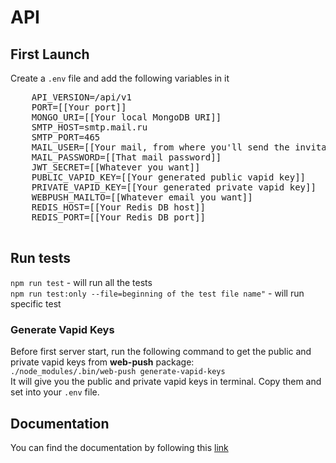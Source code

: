 # API

## First Launch
 Create a `.env` file and add the following variables in it
  <pre>
    API_VERSION=/api/v1
    PORT=[[Your port]]
    MONGO_URI=[[Your local MongoDB URI]]
    SMTP_HOST=smtp.mail.ru
    SMTP_PORT=465
    MAIL_USER=[[Your mail, from where you'll send the invitation emails]]
    MAIL_PASSWORD=[[That mail password]]
    JWT_SECRET=[[Whatever you want]]
    PUBLIC_VAPID_KEY=[[Your generated public vapid key]]
    PRIVATE_VAPID_KEY=[[Your generated private vapid key]]
    WEBPUSH_MAILTO=[[Whatever email you want]]
    REDIS_HOST=[[Your Redis DB host]]
    REDIS_PORT=[[Your Redis DB port]]
  </pre>
  
## Run tests
`npm run test` - will run all the tests
<br>
`npm run test:only --file=beginning of the test file name"` - will run specific test 

### Generate Vapid Keys
Before first server start, run the following command to get the public and private vapid keys from **web-push** package:<br/>
`./node_modules/.bin/web-push generate-vapid-keys`<br/>
It will give you the public and private vapid keys in terminal. Copy them and set into your `.env` file.


## Documentation

You can find the documentation by following this [link](https://documenter.getpostman.com/view/3321357/TVmV4Yzz#b0357e6d-3561-4a70-94e8-8dc5ca0e3816)



